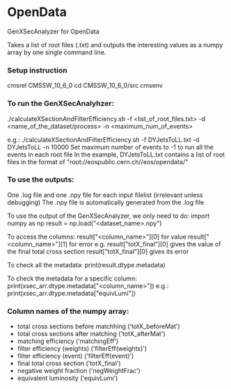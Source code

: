 # OpenData
GenXSecAnalyzer for OpenData

Takes a list of root files (.txt) and outputs the interesting values as a numpy array by one single command line.

### Setup instruction
cmsrel CMSSW_10_6_0
cd CMSSW_10_6_0/src
cmsenv

### To run the GenXSecAnalyhzer:
./calculateXSectionAndFilterEfficiency.sh -f <list_of_root_files.txt> -d <name_of_the_dataset/process> -n <maximum_num_of_events> 

e.g.: ./calculateXSectionAndFilterEfficiency.sh -f DYJetsToLL.txt -d DYJetsToLL -n 10000
Set maximum number of events to -1 to run all the events in each root file
In the example, DYJetsToLL.txt contains a list of root files in the format of "root://eospublic.cern.ch//eos/opendata/"

### To use the outputs:
One .log file and one .npy file for each input filelist (irrelevant unless debugging)
The .npy file is automatically generated from the .log file

To use the output of the GenXSecAnalyzer, we only need to do:
import numpy as np
result = np.load("<dataset_name>.npy")

To access the columns:
result["<column_name>"][0] for value
result["<column_name>"][1] for error
e.g. result["totX_final"][0] gives the value of the final total cross section
     result["totX_final"][0] gives its error

To check all the metadata:
print(result.dtype.metadata)

To check the metadata for a specific column:
print(xsec_arr.dtype.metadata["<column_name>"])
e.g.: print(xsec_arr.dtype.metadata["equivLumi"])

### Column names of the numpy array:
  - total cross sections before matchhing ('totX_beforeMat')                                         
  - total cross sections after matching ('totX_afterMat')                                                                                   
  - matching efficiency ('matchingEff')                                                                                                                  
  - filter efficiency (weights) ('filterEff(weights)')                                                                                      
  - filter efficiency (event) ('filterEff(event)')                                                                                          
  - final total cross section ('totX_final')                                                                                                
  - negative weight fraction ('negWeightFrac')                                                                                              
  - equivalent luminosity ('equivLumi') 
